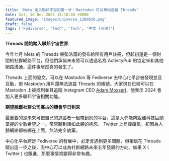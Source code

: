 ```yaml
---
title: 'Meta 進入聯邦宇宙的第一步：Mastodon 可以單向追蹤 Threads'
date: Sat, 16 Dec 2023 15:10:46 +0000
featured_image: "images/universe_1200630.png"
draft: false
tags: ['Fediverse', 'Tech', 'Tech', '中文 (台灣)']
---
```


**Threads 開始踏入聯邦宇宙世界**

今年七月 Meta 的 Threads 聲勢浩蕩的發布給所有用戶註冊，但起初還是一個封閉的社群網路平台，但他們承諾未來將可以透過名為 ActivityPub 的協定來和其他網路溝通，這件事居然真的發生了。

Threads 上面的發文，可以在 Mastodon 等 Fediverse 去中心化平台被發現並且互動，但 Mastodon 用戶還無法追蹤 Threads 的帳號。大家現在已經可以在 Mastodon 上被找到並且追蹤 Instagram CEO [Adam Mosseri](https://g0v.social/@mosseri@threads.net)，他表示 2024 會加入更多聯邦宇宙相關功能。

**期望脫離社群公司寡占的機會早日到來**

最重要的是未來可把自己的追蹤者一起帶到別的平台，這是人們能夠脫離科技巨頭掌握的少數希望之一。常常聽到諸如此類的抱怨， Twitter 上烏煙瘴氣，卻因為人脈網絡都被綁在上面，無法完全放棄。

中心化平台跨足 Fediverse 的發展中，必定會遇到更多問題，但相信在 Threads 踏出這一步之後，去中心可以成為社群網路未來五年發展的方向。如果 X ( Twitter ) 也跟進，那麼事情將變得非常有趣。